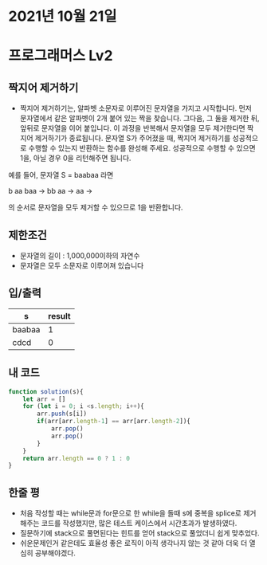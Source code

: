 # 2021년 10월 21일
# 프로그래머스 Lv2
## 짝지어 제거하기
- 짝지어 제거하기는, 알파벳 소문자로 이루어진 문자열을 가지고 시작합니다. 먼저 문자열에서 같은 알파벳이 2개 붙어 있는 짝을 찾습니다. 그다음, 그 둘을 제거한 뒤, 앞뒤로 문자열을 이어 붙입니다. 이 과정을 반복해서 문자열을 모두 제거한다면 짝지어 제거하기가 종료됩니다. 문자열 S가 주어졌을 때, 짝지어 제거하기를 성공적으로 수행할 수 있는지 반환하는 함수를 완성해 주세요. 성공적으로 수행할 수 있으면 1을, 아닐 경우 0을 리턴해주면 됩니다.

예를 들어, 문자열 S = baabaa 라면

b aa baa → bb aa → aa →

의 순서로 문자열을 모두 제거할 수 있으므로 1을 반환합니다.

## 제한조건 
- 문자열의 길이 : 1,000,000이하의 자연수
- 문자열은 모두 소문자로 이루어져 있습니다
## 입/출력
|s|result|
|--|--|
|baabaa|1|
|cdcd|0|

## 내 코드
```javascript
function solution(s){
    let arr = []
    for (let i = 0; i <s.length; i++){
        arr.push(s[i])
        if(arr[arr.length-1] == arr[arr.length-2]){
            arr.pop()
            arr.pop()
        }
    }
    return arr.length == 0 ? 1 : 0
}
```

## 한줄 평
- 처음 작성할 때는 while문과 for문으로 한 while을 돌때 s에 중복을 splice로 제거 해주는 코드를 작성했지만, 많은 테스트 케이스에서 시간초과가 발생하였다.
- 질문하기에 stack으로 풀면된다는 힌트를 얻어 stack으로 풀었더니 쉽게 맞추었다.
- 쉬운문제인거 같은데도 효율성 좋은 로직이 아직 생각나지 않는 것 같아 더욱 더 열심히 공부해야겠다.